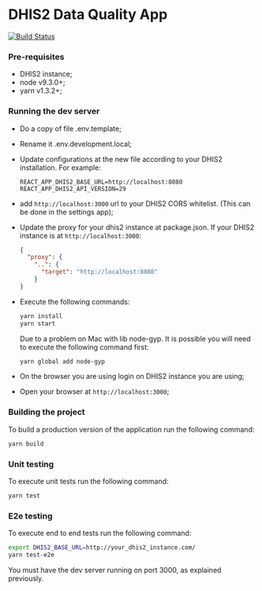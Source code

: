 # DHIS2 Data Quality App

[![Build Status](https://travis-ci.org/dhis2/data-administration-app.svg?branch=master)](https://travis-ci.org/dhis2/data-administration-app)

### Pre-requisites
* DHIS2 instance;
* node v9.3.0+;
* yarn v1.3.2+;

### Running the dev server
* Do a copy of file .env.template;
* Rename it .env.development.local;
* Update configurations at the new file according to your DHIS2 installation. For example:
    ```
    REACT_APP_DHIS2_BASE_URL=http://localhost:8080
    REACT_APP_DHIS2_API_VERSION=29
    ```
* add `http://localhost:3000` url to your DHIS2 CORS whitelist. (This can be done in the settings app);
* Update the proxy for your dhis2 instance at package.json. If your DHIS2 instance is at `http://localhost:3000`:
    ```json
    {
      "proxy": {
        "..": {
          "target": "http://localhost:8080"
        }
    }
    ```
* Execute the following commands:
    ```sh
    yarn install
    yarn start
    ```
    
    Due to a problem on Mac with lib node-gyp. It is possible you will need to execute the following command first:
        
     ```sh
     yarn global add node-gyp
     ```
         
    
* On the browser you are using login on DHIS2 instance you are using;
* Open your browser at `http://localhost:3000`;

### Building the project
To build a production version of the application run the following command:
```sh
yarn build
```

### Unit testing
To execute unit tests run the following command:
```sh
yarn test
```

### E2e testing
To execute end to end tests run the following command:
```sh
export DHIS2_BASE_URL=http://your_dhis2_instance.com/
yarn test-e2e
```

You must have the dev server running on port 3000, as explained previously.
